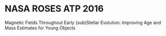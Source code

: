 # NASA ROSES ATP 2016

Magnetic Fields Throughout Early (sub)Stellar Evolution: Improving Age and Mass Estimates for Young Objects
